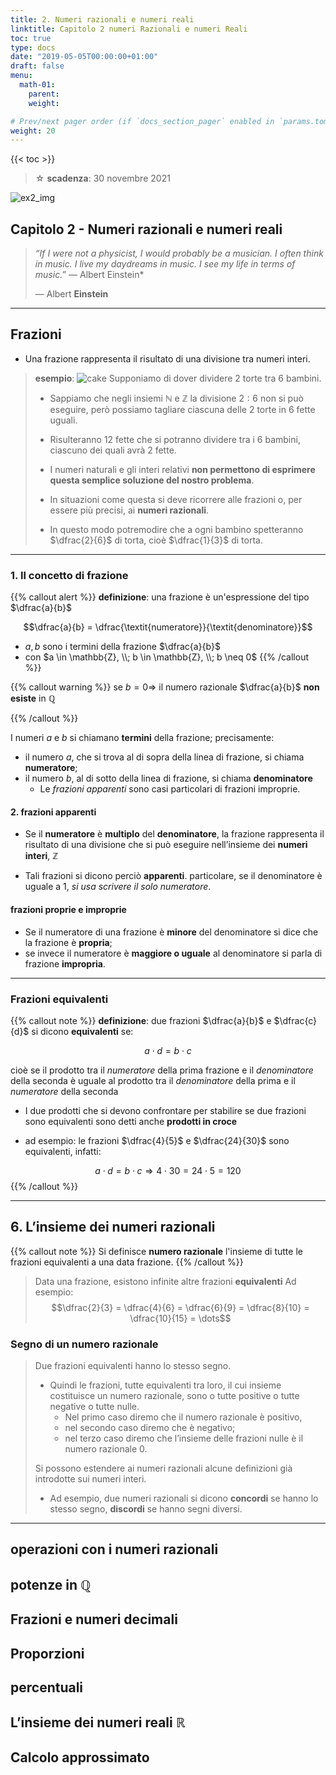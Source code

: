 ```yaml
---
title: 2. Numeri razionali e numeri reali
linktitle: Capitolo 2 numeri Razionali e numeri Reali
toc: true
type: docs
date: "2019-05-05T00:00:00+01:00"
draft: false
menu:
  math-01:
    parent: 
    weight: 

# Prev/next pager order (if `docs_section_pager` enabled in `params.toml`)
weight: 20
---
```


{{< toc >}}
<!-- {{< toc hide_on="xl" >}} -->

> ☆ **scadenza**: 30 novembre 2021

![ex2_img](../einstein_banner.jpeg)

## Capitolo 2 - Numeri razionali e numeri reali

> *“If I were not a physicist, I would probably be a musician. I often think in music. I live my daydreams in music. I see my life in terms of music.”*
― Albert Einstein*
>
> ― Albert **Einstein**

---

## Frazioni

- Una frazione rappresenta il risultato di una divisione tra numeri interi.

> **esempio**:
> ![cake](../cake-1.png)
> Supponiamo di dover dividere $2$ torte tra $6$ bambini.
>
> - Sappiamo che negli insiemi $\mathbb{N}$ e $\mathbb{Z}$ la divisione $2:6$ non si può eseguire, però possiamo tagliare ciascuna delle $2$ torte in $6$ fette uguali.
> - Risulteranno $12$ fette che si potranno dividere tra i $6$ bambini, ciascuno dei quali avrà $2$ fette.
>
> - I numeri naturali e gli interi relativi **non permettono di esprimere questa semplice soluzione del nostro problema**.
> - In situazioni come questa si deve ricorrere alle frazioni o, per essere più precisi, ai **numeri razionali**.
> - In questo modo potremodire che a ogni bambino spetteranno $\dfrac{2}{6}$ di torta, cioè $\dfrac{1}{3}$ di torta.

---

### 1. Il concetto di frazione

{{% callout alert %}}
**definizione**:
una frazione è un'espressione del tipo $\dfrac{a}{b}$

$$\dfrac{a}{b} = \dfrac{\textit{numeratore}}{\textit{denominatore}}$$

- $a, b$ sono i termini della frazione $\dfrac{a}{b}$
- con $a \in \mathbb{Z}, \\; b \in \mathbb{Z}, \\; b \neq 0$
{{% /callout %}}

{{% callout warning %}}
se $b=0 \Rightarrow$ il numero razionale $\dfrac{a}{b}$ **non esiste** in $\mathbb{Q}$

{{% /callout %}}

I numeri $a$ e $b$ si chiamano **termini** della frazione; precisamente:

- il numero $a$, che si trova al di sopra della linea di frazione, si chiama **numeratore**; 
- il numero $b$, al di sotto della linea di frazione, si chiama **denominatore**
  - Le *frazioni apparenti* sono casi particolari di frazioni improprie.

#### 2. frazioni apparenti

- Se il **numeratore** è **multiplo** del **denominatore**, la frazione rappresenta il risultato di una divisione che si può eseguire nell’insieme dei **numeri interi**, $\mathbb{Z}$

- Tali frazioni si dicono perciò **apparenti**.
particolare, se il denominatore è uguale a $1$, *si usa scrivere il solo numeratore*.

#### frazioni proprie e improprie

- Se il numeratore di una frazione è **minore** del denominatore si dice che la frazione è **propria**; 
- se invece il numeratore è **maggiore o uguale** al denominatore si parla di frazione **impropria**.

---

### Frazioni equivalenti

{{% callout note %}}
**definizione**: due frazioni $\dfrac{a}{b}$ e $\dfrac{c}{d}$ si dicono **equivalenti** se:

$$a \cdot d = b \cdot c$$

cioè se il prodotto tra il *numeratore* della prima frazione e il *denominatore* della seconda è uguale al prodotto tra il *denominatore* della prima e il *numeratore* della seconda

- I due prodotti che si devono confrontare per stabilire se due frazioni sono equivalenti sono detti anche **prodotti in croce**

- ad esempio: le frazioni $\dfrac{4}{5}$ e $\dfrac{24}{30}$ sono equivalenti, infatti:

$$a \cdot d = b \cdot c \Rightarrow 4 \cdot 30 = 24 \cdot 5 = 120$$
{{% /callout %}}

---

## 6. L’insieme  dei  numeri  razionali

{{% callout note %}}
Si definisce **numero razionale** l'insieme di tutte le frazioni equivalenti a una data frazione.
{{% /callout %}}

> Data una frazione, esistono infinite altre frazioni **equivalenti**
> Ad esempio:
> $$\dfrac{2}{3} = \dfrac{4}{6} = \dfrac{6}{9} = \dfrac{8}{10} = \dfrac{10}{15} = \dots$$

### Segno di un numero razionale

>Due frazioni equivalenti hanno lo stesso segno.
>
>- Quindi le frazioni, tutte equivalenti tra loro, il cui insieme costituisce un numero razionale, sono o tutte positive o tutte negative o tutte nulle. 
>   - Nel primo caso diremo che il numero razionale è positivo, 
>   - nel secondo caso diremo che è negativo; 
>   - nel terzo caso diremo che l’insieme delle frazioni nulle è il numero razionale $0$.
>
>Si possono estendere ai numeri razionali alcune definizioni già introdotte sui numeri interi.
>
> - Ad esempio, due numeri razionali si dicono **concordi** se hanno lo stesso segno, **discordi** se hanno segni diversi.

---

## operazioni  con  i  numeri  razionali

## potenze in $\mathbb{Q}$

## Frazioni  e  numeri  decimali

## Proporzioni

## percentuali

## L’insieme  dei  numeri  reali $\mathbb{R}$

## Calcolo  approssimato
